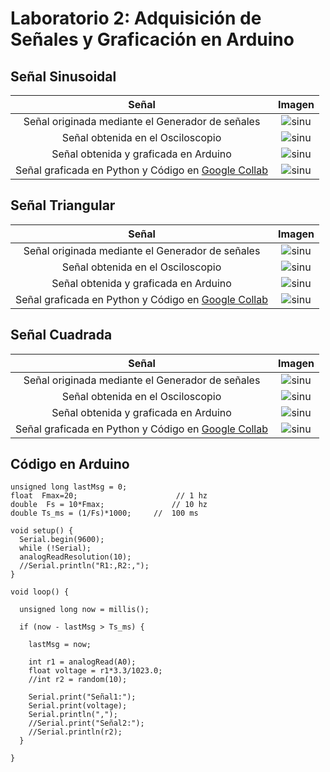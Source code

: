 # Laboratorio 2: Adquisición de Señales y Graficación en Arduino

## Señal Sinusoidal


| Señal  | Imagen  |
|:-------------: |:---------------:|
|      Señal originada mediante el Generador de señales         | ![sinu](https://github.com/RosauraAstete/Equipo9.github.io/blob/main/Documentaci%C3%B3n/Laboratorio2/Archivos/SinusoidalGenerador.PNG)          |
| Señal obtenida en el Osciloscopio         | ![sinu](https://github.com/RosauraAstete/Equipo9.github.io/blob/main/Documentaci%C3%B3n/Laboratorio2/Archivos/SinusoidalOsciloscopio.PNG)          |
| Señal obtenida y graficada en Arduino        | ![sinu](https://github.com/RosauraAstete/Equipo9.github.io/blob/main/Documentaci%C3%B3n/Laboratorio2/Archivos/SinusoidalArduino.jpeg)          |
| Señal graficada en Python y Código en [Google Collab](https://colab.research.google.com/drive/1fOutGNwRVHa_bOO49fnBsoD3h91hk9yZ?usp=sharing)| ![sinu](https://github.com/RosauraAstete/Equipo9.github.io/blob/main/Documentaci%C3%B3n/Laboratorio2/Archivos/SinusoidalPython.png)          |

## Señal Triangular



| Señal  | Imagen  |
|:-------------: |:---------------:|
|      Señal originada mediante el Generador de señales         | ![sinu](https://github.com/RosauraAstete/Equipo9.github.io/blob/main/Documentaci%C3%B3n/Laboratorio2/Archivos/TriangularGenerador.PNG)          |
| Señal obtenida en el Osciloscopio         | ![sinu](https://github.com/RosauraAstete/Equipo9.github.io/blob/main/Documentaci%C3%B3n/Laboratorio2/Archivos/TriangularOsciloscopio.PNG)          |
| Señal obtenida y graficada en Arduino        | ![sinu](https://github.com/RosauraAstete/Equipo9.github.io/blob/main/Documentaci%C3%B3n/Laboratorio2/Archivos/TriangularArduino.jpeg)          |
| Señal graficada en Python y Código en [Google Collab](https://colab.research.google.com/drive/12_nSBH1koHt02jyglJE-G3P-omtsNi12?usp=sharing)       | ![sinu](https://github.com/RosauraAstete/Equipo9.github.io/blob/main/Documentaci%C3%B3n/Laboratorio2/Archivos/TriangularPython.png)          |

## Señal Cuadrada



| Señal  | Imagen  |
|:-------------: |:---------------:|
|      Señal originada mediante el Generador de señales         | ![sinu](https://github.com/RosauraAstete/Equipo9.github.io/blob/main/Documentaci%C3%B3n/Laboratorio2/Archivos/CuadradaGenerador.PNG)          |
| Señal obtenida en el Osciloscopio         | ![sinu](https://github.com/RosauraAstete/Equipo9.github.io/blob/main/Documentaci%C3%B3n/Laboratorio2/Archivos/CuadradaOsciloscopio.PNG)          |
| Señal obtenida y graficada en Arduino        | ![sinu](https://github.com/RosauraAstete/Equipo9.github.io/blob/main/Documentaci%C3%B3n/Laboratorio2/Archivos/CuadradaArduino.jpeg)          |
| Señal graficada en Python y Código en [Google Collab](https://colab.research.google.com/drive/13uO8DAhqXYyyNppZi5XEAAY37xugvTKT?usp=sharing)       | ![sinu](https://github.com/RosauraAstete/Equipo9.github.io/blob/main/Documentaci%C3%B3n/Laboratorio2/Archivos/CuadradaPython.png)          |


## Código en Arduino 

```Arduino
unsigned long lastMsg = 0;
float  Fmax=20;                      // 1 hz
double  Fs = 10*Fmax;               // 10 hz
double Ts_ms = (1/Fs)*1000;     //  100 ms  

void setup() {
  Serial.begin(9600);
  while (!Serial);
  analogReadResolution(10);
  //Serial.println("R1:,R2:,");
}

void loop() {

  unsigned long now = millis();

  if (now - lastMsg > Ts_ms) {
    
    lastMsg = now;

    int r1 = analogRead(A0);
    float voltage = r1*3.3/1023.0;
    //int r2 = random(10);

    Serial.print("Señal1:");
    Serial.print(voltage);
    Serial.println(",");
    //Serial.print("Señal2:");
    //Serial.println(r2);
  }

}
```
